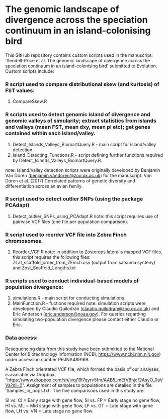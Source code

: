 # The genomic landscape of divergence across the speciation continuum in an island-colonising bird

This GitHub repository contains custom scripts used in the manuscript: 'Sendell-Price et al. The genomic landscape of divergence across the speciation continuum in an island-colonising bird' submitted to Evolution. Custom scripts include:

### R script used to compare distributional skew (and kurtosis) of FST values:
1) CompareSkew.R  

### R scripts used to detect genomic island of divergence and genomic valleys of simularity; extract statistics from islands and valleys (mean FST, mean dxy, mean pi etc); get genes contained within each island/valley. 
1) Detect_Islands_Valleys_BiomartQuery.R - main script for island/valley detection.
2) Island_Detecting_Functions.R - script defining further functions required by Detect_Islands_Valleys_BiomartQuery.R.

note: island/valley detection scripts were originally developed by Benjamin Van Doren (benjamin.vandoren@zoo.ox.ac.uk) for the manuscript: Van Doren et al. (2017) Correlated patterns of genetic diversity and differentiation across an avian family.

### R script used to detect outlier SNPs (using the package PCAdapt)
1) Detect_outlier_SNPs_using_PCAdapt.R
note: this script requires use of pairwise VCF files (one file per population comparison).

### R script used to reorder VCF file into Zebra Finch chromosomes.
1) Reorder_VCF.R
note: in addition to Zosterops lateralis mapped VCF files, this script requires the following files: ZLat_scaffold_order_from_ZFinch.csv (output from satsuma synteny) and Zost_Scaffold_Lengths.txt 

### R scripts used to conduct individual-based models of population divergence:
1) simulations.R - main script for conducting simulations.
2) MainFunction.R - fuctions required 
note: simulation scripts were developed by Claudio Quilodrán (claudio.quilodran@zoo.ox.ac.uk) and Eric Anderson (eric.anderson@noaa.gov). For queries regarding simulating two-population divergence please contact either Claudio or Eric. 

### Data access:
Resequencing data from this study have been submitted to the National Center for Biotechnology Information (NCBI; https://www.ncbi.nlm.nih.gov) under accession number PRJNA489169. 

A Zebra Finch orientated VCF file, which formed the basis of our analyses, is available via Dropbox: "https://www.dropbox.com/sh/ivqj19l7qyrv5fm/AAB5_mEfV8njcf2AsyO_0aVVa?dl=0". Assignment of samples to populations are detailed in the file 'Samples_in_pops.txt'. The five comparisons used in this study are:

SI vs. CI = Early stage with gene flow, SI vs. FP = Early stage no gene flow, HI vs. ML = Mid stage with gene flow, LF vs. GT = Late stage with gene flow, LH vs. VN = Late stage no gene flow.
